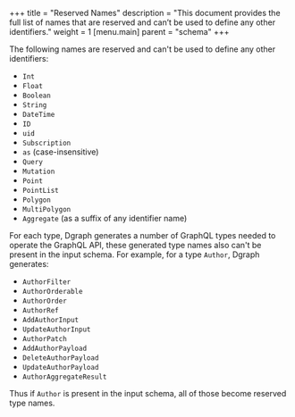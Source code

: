 +++
title = "Reserved Names"
description = "This document provides the full list of names that are reserved and can’t be used to define any other identifiers."
weight = 1
[menu.main]
    parent = "schema"
+++

The following names are reserved and can't be used to define any other identifiers:

- `Int`
- `Float`
- `Boolean`
- `String`
- `DateTime`
- `ID`
- `uid`
- `Subscription`
- `as` (case-insensitive)
- `Query`
- `Mutation`
- `Point`
- `PointList`
- `Polygon`
- `MultiPolygon`
- `Aggregate` (as a suffix of any identifier name)


For each type, Dgraph generates a number of GraphQL types needed to operate the GraphQL API, these generated type names also can't be present in the input schema.  For example, for a type `Author`, Dgraph generates:

- `AuthorFilter`
- `AuthorOrderable`
- `AuthorOrder`
- `AuthorRef`
- `AddAuthorInput`
- `UpdateAuthorInput`
- `AuthorPatch`
- `AddAuthorPayload`
- `DeleteAuthorPayload`
- `UpdateAuthorPayload`
- `AuthorAggregateResult`

Thus if `Author` is present in the input schema, all of those become reserved type names.
